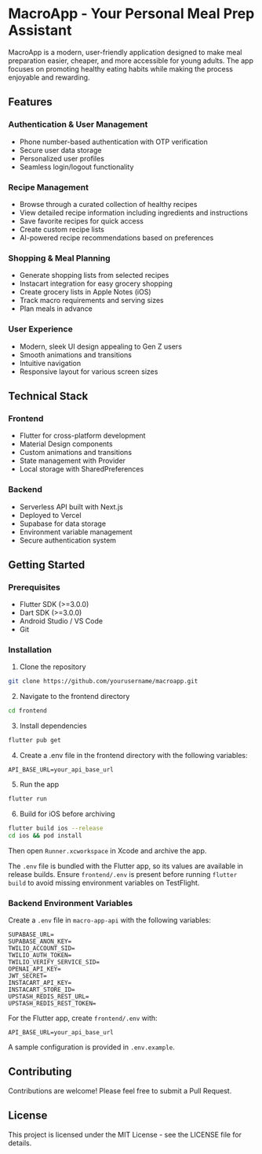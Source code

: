 # MacroApp - Your Personal Meal Prep Assistant

MacroApp is a modern, user-friendly application designed to make meal preparation easier, cheaper, and more accessible for young adults. The app focuses on promoting healthy eating habits while making the process enjoyable and rewarding.

## Features

### Authentication & User Management
- Phone number-based authentication with OTP verification
- Secure user data storage
- Personalized user profiles
- Seamless login/logout functionality

### Recipe Management
- Browse through a curated collection of healthy recipes
- View detailed recipe information including ingredients and instructions
- Save favorite recipes for quick access
- Create custom recipe lists
- AI-powered recipe recommendations based on preferences

### Shopping & Meal Planning
- Generate shopping lists from selected recipes
- Instacart integration for easy grocery shopping
- Create grocery lists in Apple Notes (iOS)
- Track macro requirements and serving sizes
- Plan meals in advance

### User Experience
- Modern, sleek UI design appealing to Gen Z users
- Smooth animations and transitions
- Intuitive navigation
- Responsive layout for various screen sizes

## Technical Stack

### Frontend
- Flutter for cross-platform development
- Material Design components
- Custom animations and transitions
- State management with Provider
- Local storage with SharedPreferences

### Backend
- Serverless API built with Next.js
- Deployed to Vercel
- Supabase for data storage
- Environment variable management
- Secure authentication system

## Getting Started

### Prerequisites
- Flutter SDK (>=3.0.0)
- Dart SDK (>=3.0.0)
- Android Studio / VS Code
- Git

### Installation
1. Clone the repository
```bash
git clone https://github.com/yourusername/macroapp.git
```

2. Navigate to the frontend directory
```bash
cd frontend
```

3. Install dependencies
```bash
flutter pub get
```

4. Create a .env file in the frontend directory with the following variables:
```
API_BASE_URL=your_api_base_url
```

5. Run the app
```bash
flutter run
```
6. Build for iOS before archiving
```bash
flutter build ios --release
cd ios && pod install
```
Then open `Runner.xcworkspace` in Xcode and archive the app.

The `.env` file is bundled with the Flutter app, so its values are available in
release builds. Ensure `frontend/.env` is present before running `flutter build`
to avoid missing environment variables on TestFlight.

### Backend Environment Variables

Create a `.env` file in `macro-app-api` with the following variables:

```
SUPABASE_URL=
SUPABASE_ANON_KEY=
TWILIO_ACCOUNT_SID=
TWILIO_AUTH_TOKEN=
TWILIO_VERIFY_SERVICE_SID=
OPENAI_API_KEY=
JWT_SECRET=
INSTACART_API_KEY=
INSTACART_STORE_ID=
UPSTASH_REDIS_REST_URL=
UPSTASH_REDIS_REST_TOKEN=
```

For the Flutter app, create `frontend/.env` with:

```
API_BASE_URL=your_api_base_url
```

A sample configuration is provided in `.env.example`.


## Contributing
Contributions are welcome! Please feel free to submit a Pull Request.

## License
This project is licensed under the MIT License - see the LICENSE file for details. 
